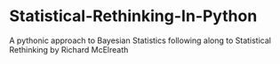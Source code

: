 # Statistical-Rethinking-In-Python
A pythonic approach to Bayesian Statistics following along to Statistical Rethinking by Richard McElreath
